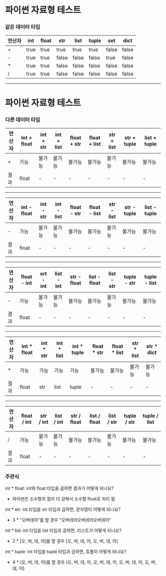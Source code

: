 # 파이썬 자료형 테스트
### 같은 데이터 타입

연산자|int|float|str|list|tuple|set|dict
---|---|---|---|---|---|---|---|
+|true|true|true|true|true|false|false
-|true|true|false|false|false|true|false
*|true|true|false|false|false|false|false
/|true|true|false|false|false|false|false

-------------------------------------------------------------------------------------------------------------------------
# 파이썬 자료형 테스트
### 다른 데이터 타입

| 연산자 | int + float | int + str | int + list | float + str | float + list | str + list | str + tuple | list + tuple |
|--------|-------------|-----------|------------|-------------|--------------|------------|-------------|--------------|
| +      | 가능        | 불가능    | 불가능     | 불가능      | 불가능       | 불가능     | 불가능      | 불가능       |
| 결과   | float       | -         | -          | -           | -            | -          | -           | -            |

--------------------------------------------------------------------------------------------------------------------------

| 연산자 | int - float | int - str | int - list | float - str | float - list | str - list | str - tuple | list - tuple |
|--------|-------------|-----------|------------|-------------|--------------|------------|-------------|--------------|
| -      | 가능        | 불가능    | 불가능     | 불가능      | 불가능       | 불가능     | 불가능      | 불가능       |
| 결과   | float       | -         | -          | -           | -            | -          | -           | -            |

--------------------------------------------------------------------------------------------------------------------------

| 연산자 | float - int | srt - int | list - int | str - float | list - float | list - str | tuple - str | tuple - list |
|--------|-------------|-----------|------------|-------------|--------------|------------|-------------|--------------|
| -      | 가능        | 불가능    | 불가능     | 불가능      | 불가능       | 불가능     | 불가능      | 불가능       |
| 결과   | float       | -         | -          | -           | -            | -          | -           | -            |

------------------------------------------------------------------------------------------------------------------------

| 연산자 | int * float | int * str | int * list | int * tuple | float * str | float * list | str * list | str * dict |
|--------|-------------|-----------|------------|-------------|-------------|--------------|------------|------------|
| *      | 가능        | 가능      | 가능       | 가능        | 불가능      | 불가능       | 불가능     | 불가능     |
| 결과   | float       | str       | list       | tuple       | -           | -            | -          | -          |

----------------------------------------------------------------------------------------------------------------------

| 연산자 | float / int | str / int | list / int | str / float | list / float | list / str | tuple / str | tuple / list |
|--------|-------------|-----------|------------|-------------|--------------|------------|-------------|--------------|
| /      | 가능        | 불가능    | 불가능     | 불가능      | 불가능       | 불가능     | 불가능      | 불가능       |
| 결과   | float       | -         | -          | -           | -            | -          | -           | -            |

### 주관식

int * float: int와 float 타입을 곱하면 결과가 어떻게 되나요?
* 파이썬은 소수형의 힘이 더 강해서 소수형 float로 처리 됨

int * str: int 타입을 str 타입과 곱하면, 문자열이 어떻게 되나요? 
* 3 * "오버데어"를 할 경우 "오버데어오버데어오버데어"

int * list: int 타입을 list 타입과 곱하면, 리스트가 어떻게 되나요?
* 2 * [오, 버, 데, 어]를 할 경우 [오, 버, 데, 어, 오, 버, 데, 어] 

int * tuple: int 타입을 tuple 타입과 곱하면, 튜플이 어떻게 되나요?
* 4 * (오, 버, 데, 어)를 할 경우 (오, 버, 데, 어, 오, 버, 데, 어, 오, 버, 데, 어, 오, 버, 데, 어)
